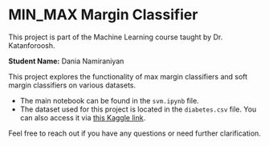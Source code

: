 # MIN_MAX Margin Classifier

This project is part of the Machine Learning course taught by Dr. Katanforoosh.

**Student Name:** Dania Namiraniyan

This project explores the functionality of max margin classifiers and soft margin classifiers on various datasets.

- The main notebook can be found in the `svm.ipynb` file.
- The dataset used for this project is located in the `diabetes.csv` file. You can also access it via [this Kaggle link](https://www.kaggle.com/datasets/uciml/pima-indians-diabetes-database).

Feel free to reach out if you have any questions or need further clarification.
